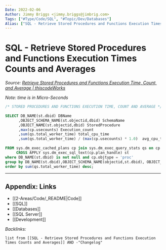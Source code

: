 ```yaml
---
Date: 2022-02-06
Author: Jimmy Briggs <jimmy.briggs@jimbrig.com>
Tags: ["#Type/Code/SQL", "#Topic/Dev/Databases"]
Alias: ["SQL - Retrieve Stored Procedures and Functions Execution Times Counts and Averages"]
---
```


# SQL - Retrieve Stored Procedures and Functions Execution Times Counts and Averages

*Source: [Retrieve Stored Procedures and Functions Execution Time, Count, and Average | thiscodeWorks](https://www.thiscodeworks.com/61faf1cfb783be0015bbaf78)*


*Note: time is in Micro-Seconds*

```SQL
/* STORED PROCEDURES AND FUNCTIONS EXECUTION TIME, COUNT AND AVERAGE */
 
SELECT DB_NAME(st.dbid) DBName
      ,OBJECT_SCHEMA_NAME(st.objectid,dbid) SchemaName
      ,OBJECT_NAME(st.objectid,dbid) StoredProcedure
      ,max(cp.usecounts) Execution_count
      ,sum(qs.total_worker_time) total_cpu_time
      ,sum(qs.total_worker_time) / (max(cp.usecounts) * 1.0)  avg_cpu_time
 
FROM sys.dm_exec_cached_plans cp join sys.dm_exec_query_stats qs on cp.plan_handle = qs.plan_handle
     CROSS APPLY sys.dm_exec_sql_text(cp.plan_handle) st
where DB_NAME(st.dbid) is not null and cp.objtype = 'proc'
group by DB_NAME(st.dbid),OBJECT_SCHEMA_NAME(objectid,st.dbid), OBJECT_NAME(objectid,st.dbid) 
order by sum(qs.total_worker_time) desc;
```


***

## Appendix: Links

- [[2-Areas/Code/_README|Code]]
- [[SQL]]
- [[Databases]]
- [[SQL Server]]
- [[Development]]

*Backlinks:*

```dataview
list from [[SQL - Retrieve Stored Procedures and Functions Execution Times Counts and Averages]] AND -"Changelog"
```